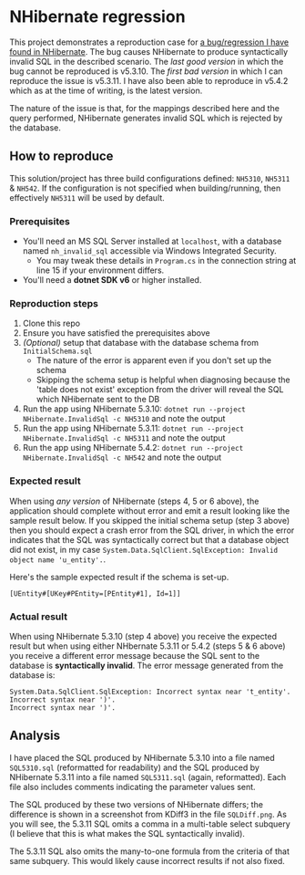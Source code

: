 # NHibernate regression

This project demonstrates a reproduction case for [a bug/regression I have found in NHibernate].  The bug causes NHibernate to produce syntactically invalid SQL in the described scenario.
The _last good version_ in which the bug cannot be reproduced is v5.3.10.
The _first bad version_ in which I can reproduce the issue is v5.3.11.
I have also been able to reproduce in v5.4.2 which as at the time of writing, is the latest version.

The nature of the issue is that, for the mappings described here and the query performed, NHibernate generates invalid SQL which is rejected by the database.

[a bug/regression I have found in NHibernate]: https://github.com/nhibernate/nhibernate-core/issues/3306

## How to reproduce

This solution/project has three build configurations defined: `NH5310`, `NH5311` & `NH542`.
If the configuration is not specified when building/running, then effectively `NH5311` will be used by default.

### Prerequisites

* You'll need an MS SQL Server installed at `localhost`, with a database named `nh_invalid_sql` accessible via Windows Integrated Security.
    * You may tweak these details in `Program.cs` in the connection string at line 15 if your environment differs.
* You'll need a **dotnet SDK v6** or higher installed.

### Reproduction steps

1. Clone this repo
2. Ensure you have satisfied the prerequisites above
3. _(Optional)_ setup that database with the database schema from `InitialSchema.sql`
   * The nature of the error is apparent even if you don't set up the schema
   * Skipping the schema setup is helpful when diagnosing because the 'table does not exist' exception from the driver will reveal the SQL which NHibernate sent to the DB
4. Run the app using NHibernate 5.3.10: `dotnet run --project NHibernate.InvalidSql -c NH5310` and note the output
5. Run the app using NHibernate 5.3.11: `dotnet run --project NHibernate.InvalidSql -c NH5311` and note the output
6. Run the app using NHibernate 5.4.2: `dotnet run --project NHibernate.InvalidSql -c NH542` and note the output

### Expected result

When using _any version_ of NHibernate (steps 4, 5 or 6 above), the application should complete without error and emit
a result looking like the sample result below.
If you skipped the initial schema setup (step 3 above) then you should expect a crash error from the SQL driver, in which the error indicates that the SQL
was syntactically correct but that a database object did not exist, in my case `System.Data.SqlClient.SqlException: Invalid object name 'u_entity'.`.

Here's the sample expected result if the schema is set-up.

```text
[UEntity#[UKey#PEntity=[PEntity#1], Id=1]]
```

### Actual result

When using NHibernate 5.3.10 (step 4 above) you receive the expected result but when using either NHbernate 5.3.11 or 5.4.2 (steps 5 & 6 above)
you receive a different error message because the SQL sent to the database is **syntactically invalid**.
The error message generated from the database is:

```text
System.Data.SqlClient.SqlException: Incorrect syntax near 't_entity'.
Incorrect syntax near ')'.
Incorrect syntax near ')'.
```

## Analysis

I have placed the SQL produced by NHibernate 5.3.10 into a file named `SQL5310.sql` (reformatted for readability) and the SQL produced by NHibernate 5.3.11 into a file named `SQL5311.sql` (again, reformatted).
Each file also includes comments indicating the parameter values sent.

The SQL produced by these two versions of NHibernate differs; the difference is shown in a screenshot from KDiff3 in the file `SQLDiff.png`.
As you will see, the 5.3.11 SQL omits a comma in a multi-table select subquery (I believe that this is what makes the SQL syntactically invalid).

The 5.3.11 SQL also omits the many-to-one formula from the criteria of that same subquery.
This would likely cause incorrect results if not also fixed.

